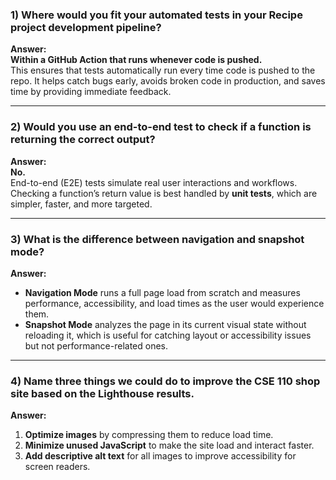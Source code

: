 
### 1) Where would you fit your automated tests in your Recipe project development pipeline?

**Answer:**  
**Within a GitHub Action that runs whenever code is pushed.**  
This ensures that tests automatically run every time code is pushed to the repo. It helps catch bugs early, avoids broken code in production, and saves time by providing immediate feedback.

---

### 2) Would you use an end-to-end test to check if a function is returning the correct output?

**Answer:**  
**No.**  
End-to-end (E2E) tests simulate real user interactions and workflows. Checking a function’s return value is best handled by **unit tests**, which are simpler, faster, and more targeted.

---

### 3) What is the difference between navigation and snapshot mode?

**Answer:**  
- **Navigation Mode** runs a full page load from scratch and measures performance, accessibility, and load times as the user would experience them.  
- **Snapshot Mode** analyzes the page in its current visual state without reloading it, which is useful for catching layout or accessibility issues but not performance-related ones.

---

### 4) Name three things we could do to improve the CSE 110 shop site based on the Lighthouse results.

**Answer:**  
1. **Optimize images** by compressing them to reduce load time.  
2. **Minimize unused JavaScript** to make the site load and interact faster.  
3. **Add descriptive alt text** for all images to improve accessibility for screen readers.






